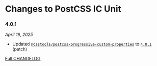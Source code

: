 # Changes to PostCSS IC Unit

### 4.0.1

_April 19, 2025_

- Updated [`@csstools/postcss-progressive-custom-properties`](https://github.com/csstools/postcss-plugins/tree/main/plugins/postcss-progressive-custom-properties) to [`4.0.1`](https://github.com/csstools/postcss-plugins/tree/main/plugins/postcss-progressive-custom-properties/CHANGELOG.md#401) (patch)

[Full CHANGELOG](https://github.com/csstools/postcss-plugins/tree/main/plugins/postcss-ic-unit/CHANGELOG.md)
